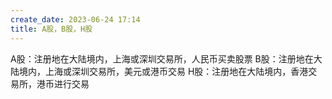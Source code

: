 ```yaml
---
create_date: 2023-06-24 17:14
title: A股，B股，H股
---
```


A股：注册地在大陆境内，上海或深圳交易所，人民币买卖股票
B股：注册地在大陆境内，上海或深圳交易所，美元或港币交易
H股：注册地在大陆境内，香港交易所，港币进行交易